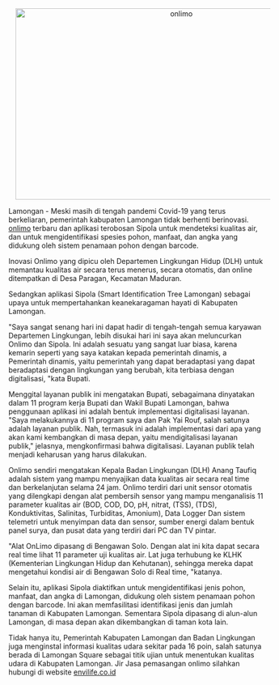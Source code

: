 <div class="separator" style="clear: both; text-align: center;"><a href="https://blogger.googleusercontent.com/img/a/AVvXsEhhKSbBKm4U-lDVTc8F-9FAZqb90oLuU0O7CIKjuEBPdl_P0NFlPsdjS67F_FR-kLYopzrRMD4GJslSwR6Mu-FmWTCnonuzKnWe-3fBD4T5Q_0zXcpJNMxI_IAJ9JpqFoX32XY6H0DAZr5WC2sNfjUCgyn8ESvD92fBiSuom9lxG-tATDx6IK-wQAeq=s795" imageanchor="1" style="margin-left: 1em; margin-right: 1em;"><img alt="onlimo" border="0" data-original-height="470" data-original-width="795" height="378" src="https://blogger.googleusercontent.com/img/a/AVvXsEhhKSbBKm4U-lDVTc8F-9FAZqb90oLuU0O7CIKjuEBPdl_P0NFlPsdjS67F_FR-kLYopzrRMD4GJslSwR6Mu-FmWTCnonuzKnWe-3fBD4T5Q_0zXcpJNMxI_IAJ9JpqFoX32XY6H0DAZr5WC2sNfjUCgyn8ESvD92fBiSuom9lxG-tATDx6IK-wQAeq=w640-h378" title="onlimo" width="640" /></a></div><p>Lamongan - Meski masih di tengah pandemi Covid-19 yang terus berkeliaran, pemerintah kabupaten Lamongan tidak berhenti berinovasi. <a href="https://envilife.co.id/sistem-onlimo-online-monitoring/" target="_blank">onlimo</a> terbaru dan aplikasi terobosan Sipola untuk mendeteksi kualitas air, dan untuk mengidentifikasi spesies pohon, manfaat, dan angka yang didukung oleh sistem penamaan pohon dengan barcode.</p><p>Inovasi Onlimo yang dipicu oleh Departemen Lingkungan Hidup (DLH) untuk memantau kualitas air secara terus menerus, secara otomatis, dan online ditempatkan di Desa Paragan, Kecamatan Maduran.</p><p>Sedangkan aplikasi Sipola (Smart Identification Tree Lamongan) sebagai upaya untuk mempertahankan keanekaragaman hayati di Kabupaten Lamongan.</p><p>"Saya sangat senang hari ini dapat hadir di tengah-tengah semua karyawan Departemen Lingkungan, lebih disukai hari ini saya akan meluncurkan Onlimo dan Sipola. Ini adalah sesuatu yang sangat luar biasa, karena kemarin seperti yang saya katakan kepada pemerintah dinamis, a Pemerintah dinamis, yaitu pemerintah yang dapat beradaptasi yang dapat beradaptasi dengan lingkungan yang berubah, kita terbiasa dengan digitalisasi, "kata Bupati.</p><p>Menggital layanan publik ini mengatakan Bupati, sebagaimana dinyatakan dalam 11 program kerja Bupati dan Wakil Bupati Lamongan, bahwa penggunaan aplikasi ini adalah bentuk implementasi digitalisasi layanan. "Saya melakukannya di 11 program saya dan Pak Yai Rouf, salah satunya adalah layanan publik. Nah, termasuk ini adalah implementasi dari apa yang akan kami kembangkan di masa depan, yaitu mendigitalisasi layanan publik," jelasnya, mengkonfirmasi bahwa digitalisasi. Layanan publik telah menjadi keharusan yang harus dilakukan.</p><p>Onlimo sendiri mengatakan Kepala Badan Lingkungan (DLH) Anang Taufiq adalah sistem yang mampu menyajikan data kualitas air secara real time dan berkelanjutan selama 24 jam. Onlimo terdiri dari unit sensor otomatis yang dilengkapi dengan alat pembersih sensor yang mampu menganalisis 11 parameter kualitas air (BOD, COD, DO, pH, nitrat, (TSS), (TDS), Konduktivitas, Salinitas, Turbiditas, Amonium), Data Logger Dan sistem telemetri untuk menyimpan data dan sensor, sumber energi dalam bentuk panel surya, dan pusat data yang terdiri dari PC dan TV pintar.</p><p>"Alat OnLimo dipasang di Bengawan Solo. Dengan alat ini kita dapat secara real time lihat 11 parameter uji kualitas air. Lat juga terhubung ke KLHK (Kementerian Lingkungan Hidup dan Kehutanan), sehingga mereka dapat mengetahui kondisi air di Bengawan Solo di Real time, "katanya.</p><p>Selain itu, aplikasi Sipola diaktifkan untuk mengidentifikasi jenis pohon, manfaat, dan angka di Lamongan, didukung oleh sistem penamaan pohon dengan barcode. Ini akan memfasilitasi identifikasi jenis dan jumlah tanaman di Kabupaten Lamongan. Sementara Sipola dipasang di alun-alun Lamongan, di masa depan akan dikembangkan di taman kota lain.</p><p>Tidak hanya itu, Pemerintah Kabupaten Lamongan dan Badan Lingkungan juga menginstal informasi kualitas udara sekitar pada 16 poin, salah satunya berada di Lamongan Square sebagai titik ujian untuk menentukan kualitas udara di Kabupaten Lamongan. Jir Jasa pemasangan onlimo silahkan hubungi di website <a href="http://envilife.co.id" target="_blank">envilife.co.id</a></p>
